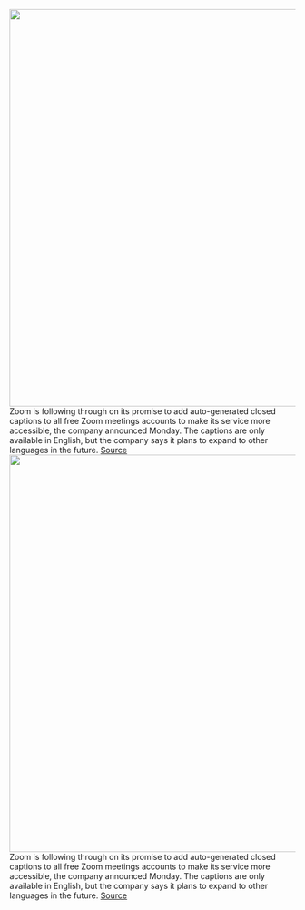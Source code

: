 <img src='https://cdn.vox-cdn.com/thumbor/znq06WAtN_DxbTBd3GKoGpXBZBk=/0x0:2040x1360/1200x800/filters:focal(857x517:1183x843)/cdn.vox-cdn.com/uploads/chorus_image/image/70042054/acastro_200331_1777_zoom_0003.0.0.jpg' width='700px' /><br/>
Zoom is following through on its promise to add auto-generated closed captions to all free Zoom meetings accounts to make its service more accessible, the company announced Monday. The captions are only available in English, but the company says it plans to expand to other languages in the future.
<a href='https://www.theverge.com/2021/10/25/22744704/zoom-auto-generated-captions-available-free-accounts-accessibility'> Source <a/><img src='https://cdn.vox-cdn.com/thumbor/znq06WAtN_DxbTBd3GKoGpXBZBk=/0x0:2040x1360/1200x800/filters:focal(857x517:1183x843)/cdn.vox-cdn.com/uploads/chorus_image/image/70042054/acastro_200331_1777_zoom_0003.0.0.jpg' width='700px' /><br/>
Zoom is following through on its promise to add auto-generated closed captions to all free Zoom meetings accounts to make its service more accessible, the company announced Monday. The captions are only available in English, but the company says it plans to expand to other languages in the future.
<a href='https://www.theverge.com/2021/10/25/22744704/zoom-auto-generated-captions-available-free-accounts-accessibility'> Source <a/>